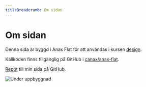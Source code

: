 ```yaml
---
titleBreadcrumb: Om sidan
...
```

Om sidan
==============================================

Denna sida är byggd i Anax Flat för att användas i kursen [design](http://dbwebb.se/design).

Källkoden finns tillgänglig på GitHub i [canax/anax-flat](https://github.com/canax/anax-flat.git).

[Repot](https://github.com/masj16/anax-flat) till min sida på GitHub.

![Under uppbyggnad](img/maintenance-new.png)
